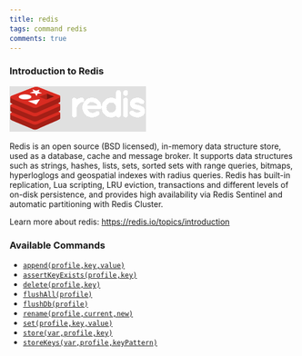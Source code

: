 ```yaml
---
title: redis
tags: command redis
comments: true
---
```



### Introduction to Redis
![](image/redis_01.png)

Redis is an open source (BSD licensed), in-memory data structure store, used as a database, cache and message broker. 
It supports data structures such as strings, hashes, lists, sets, sorted sets with range queries, bitmaps, 
hyperloglogs and geospatial indexes with radius queries. Redis has built-in replication, Lua scripting, LRU eviction, 
transactions and different levels of on-disk persistence, and provides high availability via Redis Sentinel and 
automatic partitioning with Redis Cluster.

Learn more about redis: <a href="https://redis.io/topics/introduction" class="external-link" target="_nexial_target">https://redis.io/topics/introduction</a>


### Available Commands
- [`append(profile,key,value)`](append(profile,key,value))
- [`assertKeyExists(profile,key)`](assertKeyExists(profile,key))
- [`delete(profile,key)`](delete(profile,key))
- [`flushAll(profile)`](flushAll(profile))
- [`flushDb(profile)`](flushDb(profile))
- [`rename(profile,current,new)`](rename(profile,current,new))
- [`set(profile,key,value)`](set(profile,key,value))
- [`store(var,profile,key)`](store(var,profile,key))
- [`storeKeys(var,profile,keyPattern)`](storeKeys(var,profile,keyPattern))
